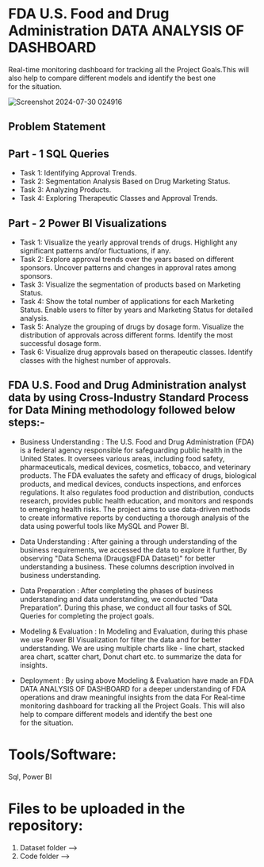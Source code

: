 # FDA U.S. Food and Drug Administration DATA ANALYSIS OF DASHBOARD 

Real-time monitoring dashboard for tracking all the Project Goals.This will also help to compare different models and identify the best one for the situation.


![Screenshot 2024-07-30 024916](https://github.com/user-attachments/assets/f543ed6d-f2ce-4445-b75d-27d0f6de61bd)


## Problem Statement

## Part - 1  SQL Queries

- Task 1: Identifying Approval Trends.
- Task 2: Segmentation Analysis Based on Drug Marketing Status.
- Task 3: Analyzing Products.
- Task 4: Exploring Therapeutic Classes and Approval Trends.

## Part - 2  Power BI Visualizations

- Task 1: Visualize the yearly approval trends of drugs. Highlight any significant patterns and/or fluctuations, if any.
- Task 2: Explore approval trends over the years based on different sponsors. Uncover patterns and changes in approval rates among sponsors.
- Task 3: Visualize the segmentation of products based on Marketing Status.
- Task 4: Show the total number of applications for each Marketing Status. Enable users to filter by years and Marketing Status for detailed analysis.
- Task 5: Analyze the grouping of drugs by dosage form. Visualize the distribution of approvals across different forms. Identify the most successful dosage form.
- Task 6: Visualize drug approvals based on therapeutic classes. Identify classes with the highest number of approvals.

## FDA U.S. Food and Drug Administration analyst data by using Cross-Industry Standard Process for Data Mining methodology followed below steps:-

- Business Understanding : The U.S. Food and Drug Administration (FDA) is a federal agency responsible for safeguarding public health in the United States. It oversees various areas, including food safety, pharmaceuticals, medical devices, cosmetics, tobacco, and veterinary products. The FDA evaluates the safety and efficacy of drugs, biological products, and medical devices, conducts inspections, and enforces regulations. It also 
regulates food production and distribution, conducts research, provides public health education, and monitors and responds to emerging health risks. The project aims to use data-driven methods to create informative reports by conducting a thorough analysis of the data using powerful tools like MySQL and Power BI. 

- Data Understanding : After gaining a through understanding of the business requirements, we accessed the data to explore it further, By observing "Data Schema (Draugs@FDA Dataset)" for better understanding a business. These columns description involved in business understanding. 

- Data Preparation : After completing the phases of business understanding and data understanding, we conducted “Data Preparation”. During this phase, we conduct all four tasks of SQL Queries for completing the project goals. 

- Modeling & Evaluation :  In Modeling and Evaluation, during this phase we use Power BI Visualization for filter the data and for better understanding. We are using multiple charts like - line chart, stacked area chart, scatter chart, Donut chart etc. to summarize the data for insights.

- Deployment : By using above Modeling & Evaluation have made an FDA DATA ANALYSIS OF DASHBOARD for a deeper understanding of FDA operations and draw meaningful insights from the data For Real-time monitoring dashboard for tracking all the Project Goals. This will also help to compare different models and identify the best one for the situation.



# Tools/Software:
Sql, Power BI

# Files to be uploaded in the repository:
1. Dataset folder --> 
2. Code folder --> 


